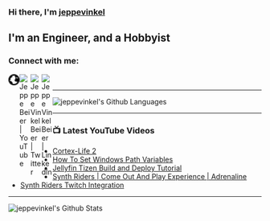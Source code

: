 ### Hi there, I'm [jeppevinkel][website]

## I'm an Engineer, and a Hobbyist

### Connect with me:

[<img align="left" alt="jeppdev.com" width="22px" src="https://raw.githubusercontent.com/iconic/open-iconic/master/svg/globe.svg" />][website]
[<img align="left" alt="Jeppe Beier | YouTube" width="22px" src="https://cdn.jsdelivr.net/npm/simple-icons@v3/icons/youtube.svg" />][youtube]
[<img align="left" alt="Jeppe Vinkel Beier | Twitter" width="22px" src="https://cdn.jsdelivr.net/npm/simple-icons@v3/icons/twitter.svg" />][twitter]
[<img align="left" alt="Jeppe Vinkel Beier | LinkedIn" width="22px" src="https://cdn.jsdelivr.net/npm/simple-icons@v3/icons/linkedin.svg" />][linkedin]

<br />

---

<img alt="jeppevinkel's Github Languages" src="https://github-readme-stats.vercel.app/api/top-langs/?username=jeppevinkel&hide_border=true&theme=nord" />

---

### 📺 Latest YouTube Videos
<!-- YOUTUBE:START -->
- [Cortex-Life 2](https://www.youtube.com/watch?v=JEwB4ss3dUA)
- [How To Set Windows Path Variables](https://www.youtube.com/watch?v=fPjL_q1YNgg)
- [Jellyfin Tizen Build and Deploy Tutorial](https://www.youtube.com/watch?v=XeB5onaKnK4)
- [Synth Riders | Come Out And Play Experience | Adrenaline](https://www.youtube.com/watch?v=VIK14Ffm_u4)
- [Synth Riders Twitch Integration](https://www.youtube.com/watch?v=AMp1CNyOo6Y)
<!-- YOUTUBE:END -->

---

<img align="left" alt="jeppevinkel's Github Stats" src="https://github-readme-stats.vercel.app/api?username=jeppevinkel&show_icons=true&hide_border=true&theme=nord" />

[website]: https://jeppdev.com
[twitter]: https://twitter.com/JeppeVinkel
[youtube]: https://youtube.com/channel/UCG3yFoQHYz6IPtq34bxu3ug
[linkedin]: https://linkedin.com/in/Jeppe-Vinkel-Beier
